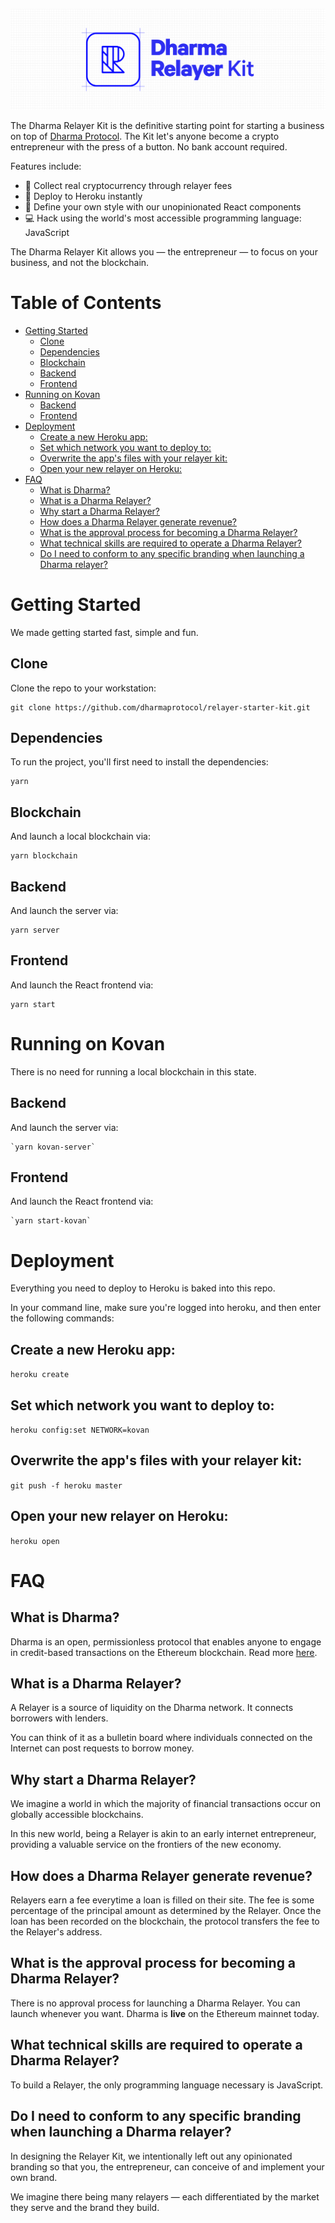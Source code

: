 ![Dharma Relayer Kit](public/dharma_relayer_banner.png)

The Dharma Relayer Kit is the definitive starting point for starting a business on top of [Dharma Protocol](https://dharma.io/). The Kit let's anyone become a crypto entrepreneur with the press of a button. No bank account required.

Features include:

-   :money_with_wings: Collect real cryptocurrency through relayer fees
-   :rocket: Deploy to Heroku instantly
-   :art: Define your own style with our unopinionated React components
-   :computer: Hack using the world's most accessible programming language: JavaScript

The Dharma Relayer Kit allows you &mdash; the entrepreneur &mdash; to focus on your business, and not the blockchain.

<!-- START doctoc generated TOC please keep comment here to allow auto update -->
<!-- DON'T EDIT THIS SECTION, INSTEAD RE-RUN doctoc TO UPDATE -->

# Table of Contents

-   [Getting Started](#getting-started)
    -   [Clone](#clone)
    -   [Dependencies](#dependencies)
    -   [Blockchain](#blockchain)
    -   [Backend](#backend)
    -   [Frontend](#frontend)
-   [Running on Kovan](#running-on-kovan)
    -   [Backend](#backend-1)
    -   [Frontend](#frontend-1)
-   [Deployment](#deployment)
    -   [Create a new Heroku app:](#create-a-new-heroku-app)
    -   [Set which network you want to deploy to:](#set-which-network-you-want-to-deploy-to)
    -   [Overwrite the app's files with your relayer kit:](#overwrite-the-apps-files-with-your-relayer-kit)
    -   [Open your new relayer on Heroku:](#open-your-new-relayer-on-heroku)
-   [FAQ](#faq)
    -   [What is Dharma?](#what-is-dharma)
    -   [What is a Dharma Relayer?](#what-is-a-dharma-relayer)
    -   [Why start a Dharma Relayer?](#why-start-a-dharma-relayer)
    -   [How does a Dharma Relayer generate revenue?](#how-does-a-dharma-relayer-generate-revenue)
    -   [What is the approval process for becoming a Dharma Relayer?](#what-is-the-approval-process-for-becoming-a-dharma-relayer)
    -   [What technical skills are required to operate a Dharma Relayer?](#what-technical-skills-are-required-to-operate-a-dharma-relayer)
    -   [Do I need to conform to any specific branding when launching a Dharma relayer?](#do-i-need-to-conform-to-any-specific-branding-when-launching-a-dharma-relayer)

<!-- END doctoc generated TOC please keep comment here to allow auto update -->

# Getting Started

We made getting started fast, simple and fun.

## Clone

Clone the repo to your workstation:

```
git clone https://github.com/dharmaprotocol/relayer-starter-kit.git
```

## Dependencies

To run the project, you'll first need to install the dependencies:

```
yarn
```

## Blockchain

And launch a local blockchain via:

```
yarn blockchain
```

## Backend

And launch the server via:

```
yarn server
```

## Frontend

And launch the React frontend via:

```
yarn start
```

# Running on Kovan

There is no need for running a local blockchain in this state.

## Backend

And launch the server via:

    `yarn kovan-server`

## Frontend

And launch the React frontend via:

    `yarn start-kovan`

# Deployment

Everything you need to deploy to Heroku is baked into this repo.

In your command line, make sure you're logged into heroku, and then enter the following commands:

## Create a new Heroku app:

`heroku create`

## Set which network you want to deploy to:

`heroku config:set NETWORK=kovan`

## Overwrite the app's files with your relayer kit:

`git push -f heroku master`

## Open your new relayer on Heroku:

`heroku open`

# FAQ

## What is Dharma?

Dharma is an open, permissionless protocol that enables anyone to engage in credit-based transactions on the Ethereum blockchain. Read more <a href="https://dharma.io/" target="_blank">here</a>.

## What is a Dharma Relayer?

A Relayer is a source of liquidity on the Dharma network. It connects borrowers with lenders.

You can think of it as a bulletin board where individuals connected on the Internet can post requests to borrow money.

## Why start a Dharma Relayer?

We imagine a world in which the majority of financial transactions occur on globally accessible blockchains.

In this new world, being a Relayer is akin to an early internet entrepreneur, providing a valuable service on the frontiers of the new economy.

## How does a Dharma Relayer generate revenue?

Relayers earn a fee everytime a loan is filled on their site. The fee is some percentage of the principal amount as determined by the Relayer. Once the loan has been recorded on the blockchain, the protocol transfers the fee to the Relayer's address.

## What is the approval process for becoming a Dharma Relayer?

There is no approval process for launching a Dharma Relayer. You can launch whenever you want. Dharma is **live** on the Ethereum mainnet today.

## What technical skills are required to operate a Dharma Relayer?

To build a Relayer, the only programming language necessary is JavaScript.

## Do I need to conform to any specific branding when launching a Dharma relayer?

In designing the Relayer Kit, we intentionally left out any opinionated branding so that you, the entrepreneur, can conceive of and implement your own brand.

We imagine there being many relayers &mdash; each differentiated by the market they serve and the brand they build.
